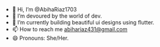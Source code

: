 - 👋 Hi, I’m @AbihaRiaz1703
- 👀 I’m devoured by the world of dev.
- 🌱 I’m currently building beautiful ui designs using flutter.
- 📫 How to reach me abihariaz431@gmail.com
- 😄 Pronouns: She/Her.

<!---
AbihaRiaz1703/AbihaRiaz1703 is a ✨ special ✨ repository because its `README.md` (this file) appears on your GitHub profile.
You can click the Preview link to take a look at your changes.
--->
